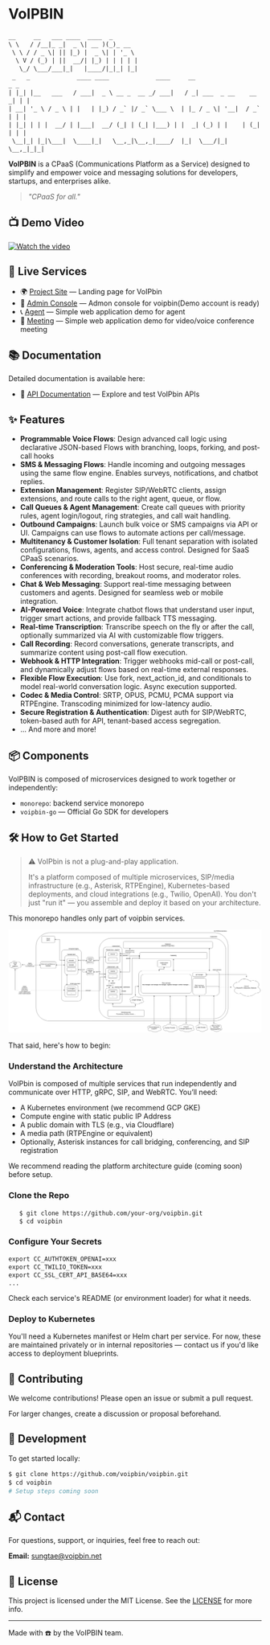 # VoIPBIN
```
__     __   ___ ____  ____  _        
\ \   / /__|_ _|  _ \| __ )(_)_ __   
 \ \ / / _ \| || |_) |  _ \| | '_ \  
  \ V / (_) | ||  __/| |_) | | | | | 
   \_/ \___/___|_|   |____/|_|_| |_| 
 _   _             ____ ____             ____     __                    _ _
| |_| |__   ___   / ___|  _ \ __ _  __ _/ ___|   / _| ___  _ __    __ _| | |
| __| '_ \ / _ \ | |   | |_) / _` |/ _` \___ \  | |_ / _ \| '__|  / _` | | |
| |_| | | |  __/ | |___|  __/ (_| | (_| |___) | |  _| (_) | |    | (_| | | |
 \__|_| |_|\___|  \____|_|   \__,_|\__,_|____/  |_|  \___/|_|     \__,_|_|_|
```
**VoIPBIN** is a CPaaS (Communications Platform as a Service) designed to simplify and empower voice and messaging solutions for developers, startups, and enterprises alike.

> *"CPaaS for all."*

## 📺 Demo Video
[![Watch the video](./voipbin-demo_flow_build.gif)](https://youtu.be/9VKu_QMFzko)

## 🧩 Live Services
- 🌍 [Project Site](http://voipbin.net/) — Landing page for VoIPbin
- 🔧 [Admin Console](https://admin.voipbin.net/) — Admon console for voipbin(Demo account is ready)
- 📞 [Agent](https://talk.voipbin.net/) — Simple web application demo for agent 
- 🎥 [Meeting](https://meet.voipbin.net/) — Simple web application demo for video/voice conference meeting 

## 📚 Documentation
Detailed documentation is available here:
- 📘 [API Documentation](https://api.voipbin.net/docs/) — Explore and test VoIPbin APIs

## ✨ Features
- **Programmable Voice Flows**: Design advanced call logic using declarative JSON-based Flows with branching, loops, forking, and post-call hooks
- **SMS & Messaging Flows**: Handle incoming and outgoing messages using the same flow engine. Enables surveys, notifications, and chatbot replies.
- **Extension Management**: Register SIP/WebRTC clients, assign extensions, and route calls to the right agent, queue, or flow.
- **Call Queues & Agent Management**: Create call queues with priority rules, agent login/logout, ring strategies, and call wait handling.
- **Outbound Campaigns**: Launch bulk voice or SMS campaigns via API or UI. Campaigns can use flows to automate actions per call/message.
- **Multitenancy & Customer Isolation**: Full tenant separation with isolated configurations, flows, agents, and access control. Designed for SaaS CPaaS scenarios.
- **Conferencing & Moderation Tools**: Host secure, real-time audio conferences with recording, breakout rooms, and moderator roles.
- **Chat & Web Messaging**: Support real-time messaging between customers and agents. Designed for seamless web or mobile integration.
- **AI-Powered Voice**: Integrate chatbot flows that understand user input, trigger smart actions, and provide fallback TTS messaging.
- **Real-time Transcription**: Transcribe speech on the fly or after the call, optionally summarized via AI with customizable flow triggers.
- **Call Recording**: Record conversations, generate transcripts, and summarize content using post-call flow execution.
- **Webhook & HTTP Integration**: Trigger webhooks mid-call or post-call, and dynamically adjust flows based on real-time external responses.
- **Flexible Flow Execution**: Use fork, next_action_id, and conditionals to model real-world conversation logic. Async execution supported.
- **Codec & Media Control**: SRTP, OPUS, PCMU, PCMA support via RTPEngine. Transcoding minimized for low-latency audio.
- **Secure Registration & Authentication**: Digest auth for SIP/WebRTC, token-based auth for API, tenant-based access segregation.
- ... And more and more!

## 📦 Components

VoIPBIN is composed of microservices designed to work together or independently:

- `monorepo`: backend service monorepo
- `voipbin-go` — Official Go SDK for developers

## 🛠️ How to Get Started

> ⚠️ VoIPbin is not a plug-and-play application.
> 
> It's a platform composed of multiple microservices, SIP/media infrastructure (e.g., Asterisk, RTPEngine), Kubernetes-based deployments, and cloud integrations (e.g., Twilio, OpenAI). You don't just "run it" — you assemble and deploy it based on your architecture.

This monorepo handles only part of voipbin services.

![VoIPBin Architecture](architecture_overview_all.png)

That said, here's how to begin:

### Understand the Architecture

VoIPbin is composed of multiple services that run independently and communicate over HTTP, gRPC, SIP, and WebRTC. You’ll need:

* A Kubernetes environment (we recommend GCP GKE)
* Compute engine with static public IP Address
* A public domain with TLS (e.g., via Cloudflare)
* A media path (RTPEngine or equivalent)
* Optionally, Asterisk instances for call bridging, conferencing, and SIP registration

We recommend reading the platform architecture guide (coming soon) before setup.

### Clone the Repo

```
   $ git clone https://github.com/your-org/voipbin.git
   $ cd voipbin
```

### Configure Your Secrets

```
export CC_AUTHTOKEN_OPENAI=xxx
export CC_TWILIO_TOKEN=xxx
export CC_SSL_CERT_API_BASE64=xxx
...
```
Check each service's README (or environment loader) for what it needs.

### Deploy to Kubernetes
You'll need a Kubernetes manifest or Helm chart per service. For now, these are maintained privately or in internal repositories — contact us if you'd like access to deployment blueprints.

## 🤝 Contributing

We welcome contributions! Please open an issue or submit a pull request.

For larger changes, create a discussion or proposal beforehand.

## 🧪 Development

To get started locally:

```bash
$ git clone https://github.com/voipbin/voipbin.git
$ cd voipbin
# Setup steps coming soon
```

## 📬 Contact
For questions, support, or inquiries, feel free to reach out:

**Email:** sungtae@voipbin.net

## 📜 License
This project is licensed under the MIT License. See the [LICENSE](../LICENSE) for more info.

------
Made with ☎️ by the VoIPBIN team.
